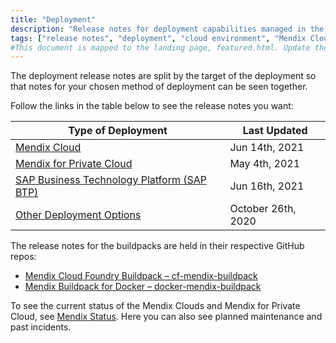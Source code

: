 ```yaml
---
title: "Deployment"
description: "Release notes for deployment capabilities managed in the Mendix Developer Portal"
tags: ["release notes", "deployment", "cloud environment", "Mendix Cloud", "SAP", "SAP BTP", "IBM", "on-premises", "free app", "Business Technology Platform"]
#This document is mapped to the landing page, featured.html. Update the link there if renaming or moving the doc file.
---
```


The deployment release notes are split by the target of the deployment so that notes for your chosen method of deployment can be seen together.

Follow the links in the table below to see the release notes you want:

| Type of Deployment | Last Updated |
| --- | --- |
| [Mendix Cloud](mendix-cloud) | Jun 14th, 2021 |
| [Mendix for Private Cloud](mendix-for-private-cloud) | May 4th, 2021 |
| [SAP Business Technology Platform (SAP BTP)](sap-cloud-platform) | Jun 16th, 2021 |
| [Other Deployment Options](on-premises) | October 26th, 2020 |

The release notes for the buildpacks are held in their respective GitHub repos:

* [Mendix Cloud Foundry Buildpack – cf-mendix-buildpack](https://github.com/mendix/cf-mendix-buildpack/releases)
* [Mendix Buildpack for Docker – docker-mendix-buildpack](https://github.com/mendix/docker-mendix-buildpack/releases)

To see the current status of the Mendix Clouds and Mendix for Private Cloud, see [Mendix Status](https://status.mendix.com/). Here you can also see planned maintenance and past incidents.
